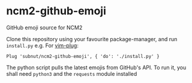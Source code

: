 # ncm2-github-emoji
GitHub emoji source for NCM2

Clone this repository using your favourite package-manager, and run `install.py`
e.g. For [vim-plug](https://github.com/junegunn/vim-plug):
```
Plug 'subnut/ncm2-github-emoji', { 'do': './install.py' }
```
The python script pulls the latest emojis from GitHub's API. 
To run it, you shall need `python3` and the `requests` module installed
